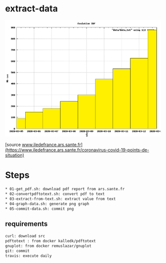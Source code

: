 # extract-data

![Evolution Nb Cas IDF](https://raw.githubusercontent.com/pli01/extract-data/data/data/data.png)

[source www.iledefrance.ars.sante.fr](https://www.iledefrance.ars.sante.fr/coronavirus-covid-19-points-de-situation)


# Steps
```
* 01-get_pdf.sh: download pdf report from ars.sante.fr
* 02-convertpdftotext.sh: convert pdf to text
* 03-extract-from-text.sh: extract value from text
* 04-graph-data.sh: generate png graph
* 05-commit-data.sh: commit png
```

## requirements
```
curl: download src
pdftotext : from docker kalledk/pdftotext
gnuplot: from docker remuslazar/gnuplot
git: commit
travis: execute daily
```
